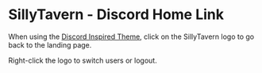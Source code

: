 # SillyTavern - Discord Home Link

When using the [Discord Inspired Theme](https://github.com/nyxkrage/st-discord-inspired), click on the SillyTavern logo to go back to the landing page.

Right-click the logo to switch users or logout.
